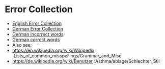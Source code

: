 # Error Collection

* [English Error Collection](/collections/english-error-collection)
* [German Error Collection](/collections/german-error-collection)
* [German incorrect words](/collections/german-incorrect-words)
* [German correct words](/collections/german-correct-words)
* Also see:
 * <https://en.wikipedia.org/wiki/Wikipedia>  :Lists_of_common_misspellings/Grammar_and_Misc
 * <https://de.wikipedia.org/wiki/Benutzer>  :Asthma/ablage/Schlechter_Stil
